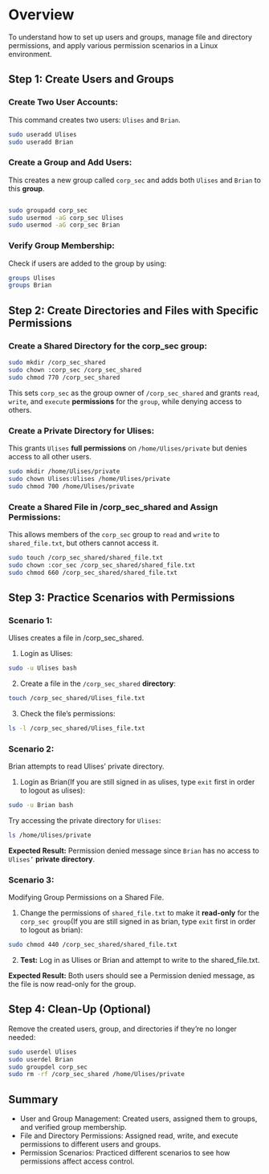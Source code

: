 # Overview
To understand how to set up users and groups, manage file and directory permissions, and apply various permission scenarios in a Linux environment.

## Step 1: Create Users and Groups
### Create Two User Accounts:
This command creates two users: `Ulises` and `Brian`.
```bash
sudo useradd Ulises
sudo useradd Brian
```
### Create a Group and Add Users:
This creates a new group called `corp_sec` and adds both `Ulises` and `Brian` to this **group**.
```bash

sudo groupadd corp_sec
sudo usermod -aG corp_sec Ulises
sudo usermod -aG corp_sec Brian
```
### Verify Group Membership:
Check if users are added to the group by using:
```bash
groups Ulises
groups Brian
```
## Step 2: Create Directories and Files with Specific Permissions
### Create a Shared Directory for the corp_sec group:
```bash
sudo mkdir /corp_sec_shared
sudo chown :corp_sec /corp_sec_shared
sudo chmod 770 /corp_sec_shared
```
This sets `corp_sec` as the group owner of `/corp_sec_shared` and grants `read`, `write`, and `execute` **permissions** for the `group`, while denying access to others.

### Create a Private Directory for Ulises:
This grants `Ulises` **full permissions** on `/home/Ulises/private` but denies access to all other users.
```bash
sudo mkdir /home/Ulises/private
sudo chown Ulises:Ulises /home/Ulises/private
sudo chmod 700 /home/Ulises/private
```

### Create a Shared File in /corp_sec_shared and Assign Permissions:
This allows members of the `corp_sec` group to `read` and `write` to `shared_file.txt`, but others cannot access it.
```bash
sudo touch /corp_sec_shared/shared_file.txt
sudo chown :cor_sec /corp_sec_shared/shared_file.txt
sudo chmod 660 /corp_sec_shared/shared_file.txt
```

## Step 3: Practice Scenarios with Permissions
### Scenario 1: 
Ulises creates a file in /corp_sec_shared.

1. Login as Ulises:
```bash
sudo -u Ulises bash
```
2. Create a file in the `/corp_sec_shared` **directory**:
```bash
touch /corp_sec_shared/Ulises_file.txt
```
3. Check the file’s permissions:
```bash
ls -l /corp_sec_shared/Ulises_file.txt
```
### Scenario 2: 
Brian attempts to read Ulises’ private directory.

1. Login as Brian(If you are still signed in as ulises, type `exit`  first in order to logout as ulises):
```bash
sudo -u Brian bash
```
Try accessing the private directory for `Ulises`:
```bash
ls /home/Ulises/private
```
**Expected Result:** Permission denied message since `Brian` has no access to `Ulises’` **private directory**.

### Scenario 3: 
Modifying Group Permissions on a Shared File.

1. Change the permissions of `shared_file.txt` to make it **read-only** for the `corp_sec group`(If you are still signed in as brian, type `exit`  first in order to logout as brian):
```bash
sudo chmod 440 /corp_sec_shared/shared_file.txt
```
2. **Test:** Log in as Ulises or Brian and attempt to write to the shared_file.txt.

**Expected Result:** Both users should see a Permission denied message, as the file is now read-only for the group.
## Step 4: Clean-Up (Optional)
Remove the created users, group, and directories if they’re no longer needed:
```bash
sudo userdel Ulises
sudo userdel Brian
sudo groupdel corp_sec
sudo rm -rf /corp_sec_shared /home/Ulises/private
```
## Summary
- User and Group Management: Created users, assigned them to groups, and verified group membership.
- File and Directory Permissions: Assigned read, write, and execute permissions to different users and groups.
- Permission Scenarios: Practiced different scenarios to see how permissions affect access control.
